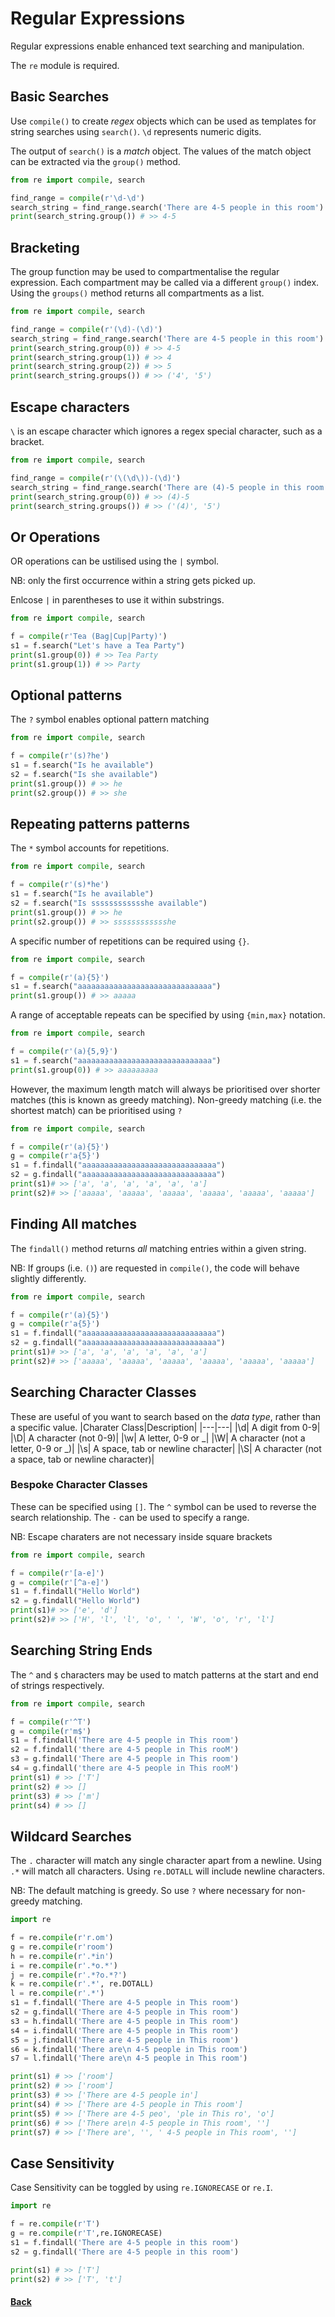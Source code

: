 # Regular Expressions

Regular expressions enable enhanced text searching and manipulation. 

The ```re``` module is required.

## Basic Searches
Use ```compile()``` to create _regex_ objects which can be used as templates for string searches using ```search()```. ```\d``` represents numeric digits. 

The output of ```search()``` is a _match_ object. The values of the match object can be extracted via the ```group()``` method.
```python
from re import compile, search

find_range = compile(r'\d-\d')
search_string = find_range.search('There are 4-5 people in this room')
print(search_string.group()) # >> 4-5
```

## Bracketing
The group function may be used to compartmentalise the regular expression. Each compartment may be called via a different ```group()``` index. Using the ```groups()``` method returns all compartments as a list.
```python
from re import compile, search

find_range = compile(r'(\d)-(\d)')
search_string = find_range.search('There are 4-5 people in this room')
print(search_string.group(0)) # >> 4-5
print(search_string.group(1)) # >> 4
print(search_string.group(2)) # >> 5
print(search_string.groups()) # >> ('4', '5')
```

## Escape characters
```\``` is an escape character which ignores a regex special character, such as a bracket.
```python
from re import compile, search

find_range = compile(r'(\(\d\))-(\d)')
search_string = find_range.search('There are (4)-5 people in this room')
print(search_string.group(0)) # >> (4)-5
print(search_string.groups()) # >> ('(4)', '5')
```

## Or Operations
OR operations can be ustilised using the ```|``` symbol. 

NB: only the first occurrence within a string gets picked up.

Enlcose ```|``` in parentheses to use it within substrings.
```python
from re import compile, search

f = compile(r'Tea (Bag|Cup|Party)')
s1 = f.search("Let's have a Tea Party")
print(s1.group(0)) # >> Tea Party
print(s1.group(1)) # >> Party
```

## Optional patterns
The ```?``` symbol enables optional pattern matching

```python
from re import compile, search

f = compile(r'(s)?he')
s1 = f.search("Is he available")
s2 = f.search("Is she available")
print(s1.group()) # >> he 
print(s2.group()) # >> she
```

## Repeating patterns patterns
The ```*``` symbol accounts for repetitions.
```python
from re import compile, search

f = compile(r'(s)*he')
s1 = f.search("Is he available")
s2 = f.search("Is sssssssssssshe available")
print(s1.group()) # >> he 
print(s2.group()) # >> sssssssssssshe
```

A specific number of repetitions can be required using ```{}```.
```python
from re import compile, search

f = compile(r'(a){5}')
s1 = f.search("aaaaaaaaaaaaaaaaaaaaaaaaaaaaaa")
print(s1.group()) # >> aaaaa
```
A range of acceptable repeats can be specified by using ```{min,max}``` notation. 
```python
from re import compile, search

f = compile(r'(a){5,9}')
s1 = f.search("aaaaaaaaaaaaaaaaaaaaaaaaaaaaaa")
print(s1.group(0)) # >> aaaaaaaaa
```
However, the maximum length match will always be prioritised over shorter matches (this is known as greedy matching). Non-greedy matching (i.e. the shortest match) can be prioritised using ```?``` 
```python
from re import compile, search

f = compile(r'(a){5}')
g = compile(r'a{5}')
s1 = f.findall("aaaaaaaaaaaaaaaaaaaaaaaaaaaaaa")
s2 = g.findall("aaaaaaaaaaaaaaaaaaaaaaaaaaaaaa")
print(s1)# >> ['a', 'a', 'a', 'a', 'a', 'a']
print(s2)# >> ['aaaaa', 'aaaaa', 'aaaaa', 'aaaaa', 'aaaaa', 'aaaaa']
```

## Finding All matches
The ```findall()``` method returns _all_ matching entries within a given string. 

NB: If groups (i.e. ```()```) are requested in ```compile()```, the code will behave slightly differently.
```python
from re import compile, search

f = compile(r'(a){5}')
g = compile(r'a{5}')
s1 = f.findall("aaaaaaaaaaaaaaaaaaaaaaaaaaaaaa")
s2 = g.findall("aaaaaaaaaaaaaaaaaaaaaaaaaaaaaa")
print(s1)# >> ['a', 'a', 'a', 'a', 'a', 'a']
print(s2)# >> ['aaaaa', 'aaaaa', 'aaaaa', 'aaaaa', 'aaaaa', 'aaaaa']
```

## Searching Character Classes
These are useful of you want to search based on the _data type_, rather than a specific value.
|Charater Class|Description|
|---|---|
|\d| A digit from 0-9|
|\D| A character (not 0-9)|
|\w| A letter, 0-9 or _|
|\W| A character (not a letter, 0-9 or _)|
|\s| A space, tab or newline character|
|\S| A character (not a space, tab or newline character)|

### Bespoke Character Classes
These can be specified using ```[]```. The ```^``` symbol can be used to reverse the search relationship. The ```-``` can be used to specify a range. 

NB: Escape charaters are not necessary inside square brackets
```python
from re import compile, search

f = compile(r'[a-e]')
g = compile(r'[^a-e]')
s1 = f.findall("Hello World")
s2 = g.findall("Hello World")
print(s1)# >> ['e', 'd']
print(s2)# >> ['H', 'l', 'l', 'o', ' ', 'W', 'o', 'r', 'l']
```

## Searching String Ends
The ```^``` and ```$``` characters may be used to match patterns at the start and end of strings respectively.
```python
from re import compile, search

f = compile(r'^T')
g = compile(r'm$')
s1 = f.findall('There are 4-5 people in This room')
s2 = f.findall('there are 4-5 people in This rooM')
s3 = g.findall('There are 4-5 people in This room')
s4 = g.findall('there are 4-5 people in This rooM')
print(s1) # >> ['T']
print(s2) # >> []
print(s3) # >> ['m']
print(s4) # >> []
```

## Wildcard Searches
The ```.``` character will match any single character apart from a newline. Using ```.*``` will match all characters. Using ```re.DOTALL``` will include newline characters.

NB: The default matching is greedy. So use ```?``` where necessary for non-greedy matching.
```python
import re

f = re.compile(r'r.om')
g = re.compile(r'room')
h = re.compile(r'.*in')
i = re.compile(r'.*o.*')
j = re.compile(r'.*?o.*?')
k = re.compile(r'.*', re.DOTALL)
l = re.compile(r'.*')
s1 = f.findall('There are 4-5 people in This room')
s2 = g.findall('There are 4-5 people in This room')
s3 = h.findall('There are 4-5 people in This room')
s4 = i.findall('There are 4-5 people in This room')
s5 = j.findall('There are 4-5 people in This room')
s6 = k.findall('There are\n 4-5 people in This room')
s7 = l.findall('There are\n 4-5 people in This room')

print(s1) # >> ['room']
print(s2) # >> ['room']
print(s3) # >> ['There are 4-5 people in']
print(s4) # >> ['There are 4-5 people in This room']
print(s5) # >> ['There are 4-5 peo', 'ple in This ro', 'o']
print(s6) # >> ['There are\n 4-5 people in This room', '']
print(s7) # >> ['There are', '', ' 4-5 people in This room', '']
```

## Case Sensitivity
Case Sensitivity can be toggled by using ```re.IGNORECASE``` or ```re.I```.
```python
import re

f = re.compile(r'T')
g = re.compile(r'T',re.IGNORECASE)
s1 = f.findall('There are 4-5 people in this room')
s2 = g.findall('There are 4-5 people in this room')

print(s1) # >> ['T']
print(s2) # >> ['T', 't']
```

#### [Back](README.md)
